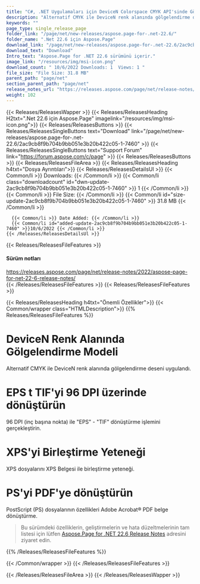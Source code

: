 ```yaml
---
title: "C#, .NET Uygulamaları için DeviceN Colorspace CMYK API'sinde Gölgelendirme"
description: "Alternatif CMYK ile DeviceN renk alanında gölgelendirme deseni uygulamak, 96'dan fazla DPI ile EPS'den TIF'ye oluşturmak, XPS dosyalarını birleştirmek ve PS'yi PDF'ye dönüştürmek için C# .NET API."
keywords: ""
page_type: single_release_page
folder_link: "/page/net/new-releases/aspose.page-for-.net-22.6/"
folder_name: ".Net 22.6 için Aspose.Page"
download_link: "/page/net/new-releases/aspose.page-for-.net-22.6/2ac9cb8f9b704b9bb051e3b20b422c05-1-7460"
download_text: "Download"
Intro_text: "Aspose.Page for .NET 22.6 sürümünü içerir."
image_link: "/resources/img/msi-icon.png"
download_count: " 10/6/2022 Downloads: 1  Views: 1 "
file_size: "File Size: 31.8 MB"
parent_path: "page/net"
section_parent_path: "page/net"
release_notes_url: "https://releases.aspose.com/page/net/release-notes/2022/aspose-page-for-net-22-6-release-notes/"
weight: 102
---
```


{{< Releases/ReleasesWapper >}}
{{< Releases/ReleasesHeading H2txt=".Net 22.6 için Aspose.Page" imagelink="/resources/img/msi-icon.png">}}
{{< Releases/ReleasesButtons >}}
{{< Releases/ReleasesSingleButtons text="Download" link="/page/net/new-releases/aspose.page-for-.net-22.6/2ac9cb8f9b704b9bb051e3b20b422c05-1-7460" >}}
{{< Releases/ReleasesSingleButtons text="Support Forum" link="https://forum.aspose.com/c/page" >}}
{{< Releases/ReleasesButtons >}}
{{< Releases/ReleasesFileArea >}}
{{< Releases/ReleasesHeading h4txt="Dosya Ayrıntıları">}}
{{< Releases/ReleasesDetailsUl >}}
{{< Common/li >}} Downloads: {{< /Common/li >}}
{{< Common/li class="downloadcount" id="dwn-update-2ac9cb8f9b704b9bb051e3b20b422c05-1-7460" >}} 1 {{< /Common/li >}}
{{< Common/li >}} File Size: {{< /Common/li >}}
{{< Common/li id="size-update-2ac9cb8f9b704b9bb051e3b20b422c05-1-7460" >}} 31.8 MB {{< /Common/li >}}

      {{< Common/li >}} Date Added: {{< /Common/li >}}
      {{< Common/li id="added-update-2ac9cb8f9b704b9bb051e3b20b422c05-1-7460" >}}10/6/2022 {{< /Common/li >}}
    {{< /Releases/ReleasesDetailsUl >}}

{{< Releases/ReleasesFileFeatures >}}
<h4>Sürüm notları</h4><div> <a href='https://releases.aspose.com/page/net/release-notes/2022/aspose-page-for-net-22-6-release-notes/'>https://releases.aspose.com/page/net/release-notes/2022/aspose-page-for-net-22-6-release-notes/</a></div>
{{< /Releases/ReleasesFileFeatures >}}
{{< Releases/ReleasesFileFeatures >}}

{{< Releases/ReleasesHeading h4txt="Önemli Özellikler">}}
{{< Common/wrapper class="HTMLDescription">}}
{{% Releases/ReleasesFileFeatures %}}

# DeviceN Renk Alanında Gölgelendirme Modeli

Alternatif CMYK ile DeviceN renk alanında gölgelendirme deseni uygulandı.

# EPS t TIF'yi 96 DPI üzerinde dönüştürün

96 DPI (inç başına nokta) ile "EPS" - "TIF" dönüştürme işlemini gerçekleştirin.

# XPS'yi Birleştirme Yeteneği

XPS dosyalarını XPS Belgesi ile birleştirme yeteneği.

# PS'yi PDF'ye dönüştürün

PostScript (PS) dosyalarının özellikleri Adobe Acrobat® PDF belge dönüştürme.

> Bu sürümdeki özelliklerin, geliştirmelerin ve hata düzeltmelerinin tam listesi için lütfen [Aspose.Page for .NET 22.6 Release Notes](https://releases.aspose.com/page/net/release-notes/2022/aspose-page-for-net-22-6-release-notes/) adresini ziyaret edin.

{{% /Releases/ReleasesFileFeatures %}}

{{< /Common/wrapper >}}
{{< /Releases/ReleasesFileFeatures >}}

{{< /Releases/ReleasesFileArea >}}
{{< /Releases/ReleasesWapper >}}


